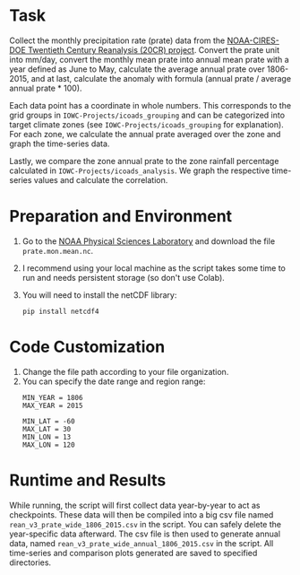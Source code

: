 # Task
Collect the monthly precipitation rate (prate) data from the [NOAA-CIRES-DOE Twentieth Century Reanalysis (20CR) project](https://psl.noaa.gov/data/20thC_Rean/). Convert the prate unit into mm/day, convert the monthly mean prate into annual mean prate with a year defined as June to May, calculate the average annual prate over 1806-2015, and at last, calculate the anomaly with formula (annual prate / average annual prate * 100). 

Each data point has a coordinate in whole numbers. This corresponds to the grid groups in `IOWC-Projects/icoads_grouping` and can be categorized into target climate zones (see `IOWC-Projects/icoads_grouping` for explanation). For each zone, we calculate the annual prate averaged over the zone and graph the time-series data.

Lastly, we compare the zone annual prate to the zone rainfall percentage calculated in `IOWC-Projects/icoads_analysis`. We graph the respective time-series values and calculate the correlation.

# Preparation and Environment

1. Go to the [NOAA Physical Sciences Laboratory](https://downloads.psl.noaa.gov/Datasets/20thC_ReanV3/Monthlies/sfcSI-MO/) and download the file `prate.mon.mean.nc`.

2. I recommend using your local machine as the script takes some time to run and needs persistent storage (so don't use Colab).
   
3. You will need to install the netCDF library:
    ```
    pip install netcdf4
    ```

# Code Customization
1. Change the file path according to your file organization.
2. You can specify the date range and region range:
    ```
    MIN_YEAR = 1806
    MAX_YEAR = 2015
    
    MIN_LAT = -60
    MAX_LAT = 30
    MIN_LON = 13
    MAX_LON = 120
    ```
# Runtime and Results
While running, the script will first collect data year-by-year to act as checkpoints. These data will then be compiled into a big csv file named `rean_v3_prate_wide_1806_2015.csv` in the script. You can safely delete the year-specific data afterward. The csv file is then used to generate annual data, named `rean_v3_prate_wide_annual_1806_2015.csv` in the script. All time-series and comparison plots generated are saved to specified directories.
